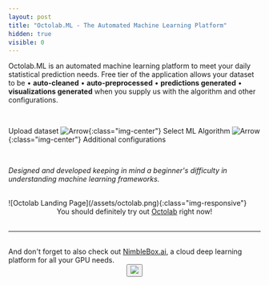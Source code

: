 ```yaml
---
layout: post
title: "Octolab.ML - The Automated Machine Learning Platform"
hidden: true
visible: 0
---
```


Octolab.ML is an automated machine learning platform to meet your daily statistical prediction needs. Free tier of the application allows your dataset to be
• <b>auto-cleaned</b> • <b>auto-preprocessed</b> • <b>predictions generated</b> • <b>visualizations generated</b>
when you supply us with the algorithm and other configurations.

<br>

Upload dataset
![Arrow](https://cdn4.iconfinder.com/data/icons/ionicons/512/icon-arrow-right-b-128.png){:class="img-center"}
Select ML Algorithm
![Arrow](https://cdn4.iconfinder.com/data/icons/ionicons/512/icon-arrow-right-b-128.png){:class="img-center"}
Additional configurations

<br>

<i>Designed and developed keeping in mind a beginner's difficulty in understanding machine learning frameworks.</i>

<br>
![Octolab Landing Page](/assets/octolab.png){:class="img-responsive"}

<br>
<center>You should definitely try out <a href="http://octolab.ml/">Octolab</a> right now!</center>
<br>
<hr><br>
And don't forget to also check out <a href="https://nimblebox.ai/">NimbleBox.ai</a>, a cloud deep learning platform for all your GPU needs.

<br>
<center>
<button id="likeButton" onclick="likeItem()"><img src="https://cdn3.iconfinder.com/data/icons/jolly-icons-free/64/thumb-up_64.png"></button>
<div id="likeCount"></div>
</center>

<script type="text/javascript">

let postTitle = "octolab"

let myLocation = "";

function getLocationDetails() {
$.get("https://json.geoiplookup.io/", function (response) {
    myLocation = response;
});
}

function likeItem() {
  getLocationDetails();

  setTimeout(function(){

  var xhr = new XMLHttpRequest();
  xhr.withCredentials = false;
  
  xhr.addEventListener("readystatechange", function () {
    if (this.readyState === 4) {
      console.log(this.responseText);
      showLikes();
    }
  });
  
  xhr.open("POST", "https://rounakdatta.pythonanywhere.com/like/post/" + postTitle);
  xhr.setRequestHeader("content-type", "application/json");
  xhr.setRequestHeader('Access-Control-Allow-Origin', '*')
  xhr.setRequestHeader("Access-Control-Allow-Credentials", true);
  xhr.setRequestHeader("cache-control", "no-cache");
  xhr.setRequestHeader("postman-token", "6b90fa48-bca5-8464-df36-a229e6b15f2a");
  
  console.log(JSON.stringify(myLocation));
  xhr.send(JSON.stringify(myLocation));

  }, 1000);
}

function showLikes() {

	var data = null;
	
	var xhr = new XMLHttpRequest();
	xhr.withCredentials = false;
	
	xhr.addEventListener("readystatechange", function () {
	  if (this.readyState === 4) {
	    console.log(this.responseText);
	    //alert(this.responseText);
	    document.getElementById('likeCount').innerHTML = "<h4>" + String(this.responseText) + "</h4>";
	  }
	});
	
	xhr.open("GET", "https://rounakdatta.pythonanywhere.com/like/post/" + postTitle);
	xhr.setRequestHeader("cache-control", "no-cache");
	xhr.setRequestHeader('Access-Control-Allow-Origin', '*')
	xhr.setRequestHeader("Access-Control-Allow-Credentials", true);
	xhr.setRequestHeader("postman-token", "5e82f0d5-65e0-a89a-729b-10c6f90fffb9");
	
	xhr.send(data);

}

</script>

<script>
$( document ).ready(function() {
    showLikes();
});
</script>